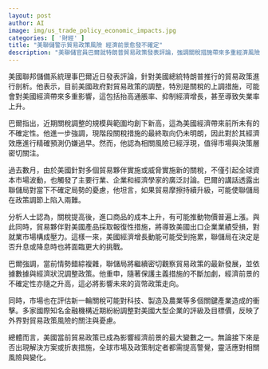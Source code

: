 ```yaml
---
layout: post
author: AI
image: img/us_trade_policy_economic_impacts.jpg
categories: [ '財經' ]
title: "美聯儲警示貿易政策風險 經濟前景愈發不確定"
description: "美聯儲官員巴爾就特朗普貿易政策發表評論，強調關稅措施帶來多重經濟風險，包括通脹壓力、增長放緩及失業憂慮。金融市場與產業界反映強烈，聯儲局將密切追蹤政策動向並靈活應對。"
---
```

美國聯邦儲備系統理事巴爾近日發表評論，針對美國總統特朗普推行的貿易政策進行剖析。他表示，目前美國政府對貿易政策的調整，特別是關稅的上調措施，可能會對美國經濟帶來多重影響，這包括抬高通脹率、抑制經濟增長，甚至導致失業率上升。

巴爾指出，近期關稅調整的規模與範圍均創下新高，這為美國經濟帶來前所未有的不確定性。他進一步強調，現階段關稅措施的最終取向仍未明朗，因此對於其經濟效應進行精確預測仍嫌過早。然而，他認為相關風險已經浮現，值得市場與決策層密切關注。

過去數月，由於美國針對多個貿易夥伴實施或威脅實施新的關稅，不僅引起全球資本市場波動，也觸發了主要行業、企業和經濟學家的廣泛討論。巴爾的講話透露出聯儲局對當下不確定局勢的憂慮，他坦言，如果貿易摩擦持續升級，可能使聯儲局在政策調節上陷入兩難。

分析人士認為，關稅提高後，進口商品的成本上升，有可能推動物價普遍上漲。與此同時，貿易夥伴對美國產品採取報復性措施，將導致美國出口企業業績受損，對就業市場構成壓力。這樣一來，美國經濟增長動能可能受到拖累，聯儲局在決定是否升息或降息時也將面臨更大的挑戰。

巴爾強調，當前情勢錯綜複雜，聯儲局將繼續密切觀察貿易政策的最新發展，並依據數據與經濟狀況調整政策。他重申，隨著保護主義措施的不斷加劇，經濟前景的不確定性亦隨之升高，這必將影響未來的貨幣政策走向。

同時，市場也在評估新一輪關稅可能對科技、製造及農業等多個關鍵產業造成的衝擊。多家國際知名金融機構近期紛紛調整對美國大型企業的評級及目標價，反映了外界對貿易政策風險的關注與憂慮。

總體而言，美國當前貿易政策已成為影響經濟前景的最大變數之一。無論接下來是否出現解決方案或折衷措施，全球市場及政策制定者都需提高警覺，靈活應對相關風險與變化。